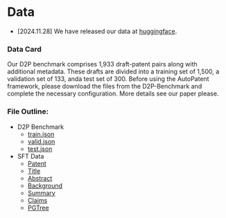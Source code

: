 # Data 

- [2024.11.28] We have released our data at [huggingface](https://huggingface.co/datasets/QiYao-Wang/D2P).

### Data Card

Our D2P benchmark comprises 1,933 draft-patent pairs along with additional metadata. These drafts are divided into a training set of 1,500, a validation set of 133, anda test set of 300. Before using the AutoPatent framework, please download the files from the D2P-Benchmark and complete the necessary configuration. More details see our paper please.

### File Outline:

- D2P Benchmark
  - [train.json]()
  - [valid.json](https://huggingface.co/datasets/QiYao-Wang/D2P/blob/main/D2P-Benchmark/valid.json)
  - [test.json]()
- SFT Data
  - [Patent]()
  - [Title]()
  - [Abstract]()
  - [Background]()
  - [Summary]()
  - [Claims]()
  - [PGTree]()
